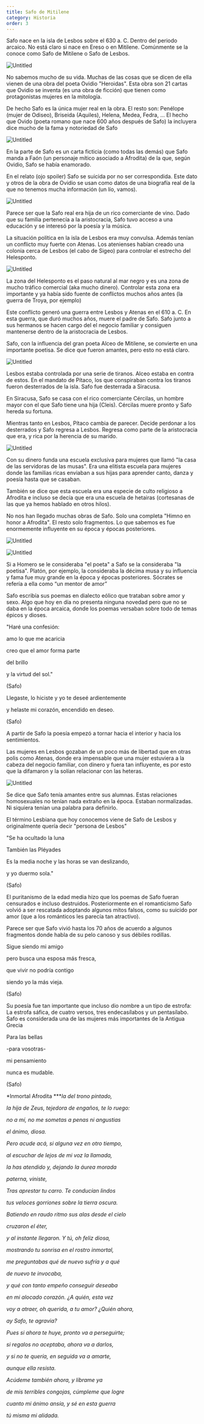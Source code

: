 ```yaml
---
title: Safo de Mitilene
category: Historia
order: 3
---
```


Safo nace en la isla de Lesbos sobre el 630 a. C. Dentro del periodo arcaico. No está claro si nace en Ereso o en Mitilene. Comúnmente se la conoce como Safo de Mitilene o Safo de Lesbos.

![Untitled]({{site.baseurl}}/images/Safo%20de%20Mitilene%20054567d3650442cc85bf0c9f3b695672/Google_Maps.png)

No sabemos mucho de su vida. Muchas de las cosas que se dicen de ella vienen de una obra del poeta Ovidio "Heroidas". Esta obra son 21 cartas que Ovidio se inventa (es una obra de ficción) que tienen como protagonistas mujeres en la mitología. 

De hecho Safo es la única mujer real en la obra. El resto son: Penélope (mujer de Odiseo), Briseida (Aquiles), Helena, Medea, Fedra, ... El hecho que Ovido (poeta romano que nace 600 años después de Safo) la incluyera dice mucho de la fama y notoriedad de Safo

![Untitled]({{site.baseurl}}/images/Safo%20de%20Mitilene%20054567d3650442cc85bf0c9f3b695672/Cursor_and_File_Bust_Sappho_Musei_Capitolini_MC1164_jpg_-_Wikimedia_Commons.png)

En la parte de Safo es un carta ficticia (como todas las demás) que Safo manda a Faón (un personaje mítico asociado a Afrodita) de la que, según Ovidio, Safo se había enamorado.

En el relato (ojo spoiler) Safo se suicida por no ser correspondida. Este dato y otros de la obra de Ovidio se usan como datos de una biografía real de la que no tenemos mucha información (un lío, vamos).

![Untitled]({{site.baseurl}}/images/Safo%20de%20Mitilene%20054567d3650442cc85bf0c9f3b695672/NAMA_Sappho_lisant_-_Safo_de_Mitilene_-_Wikipedia__la_enciclopedia_libre.png)

Parece ser que la Safo real era hija de un rico comerciante de vino. Dado que su familia pertenecía a la aristocracia, Safo tuvo acceso a una educación y se interesó por la poesía y la música.

La situación política en la isla de Lesbos era muy convulsa. Además tenían un conflicto muy fuerte con Atenas. Los atenienses habían creado una colonia cerca de Lesbos (el cabo de Sigeo) para controlar el estrecho del Helesponto.

![Untitled]({{site.baseurl}}/images/Safo%20de%20Mitilene%20054567d3650442cc85bf0c9f3b695672/cabo_Sigeo_-_Google_Maps.png)

La zona del Helesponto es el paso natural al mar negro y es una zona de mucho tráfico comercial (aka mucho dinero). Controlar esta zona era importante y ya había sido fuente de conflictos muchos años antes (la guerra de Troya, por ejemplo)

Este conflicto generó una guerra entre Lesbos y Atenas en el 610 a. C. En esta guerra, que duró muchos años, muere el padre de Safo. Safo junto a sus hermanos se hacen cargo del el negocio familiar y consiguen mantenerse dentro de la aristocracia de Lesbos.

Safo, con la influencia del gran poeta Alceo de Mitilene, se convierte en una importante poetisa. Se dice que fueron amantes, pero esto no está claro.

![Untitled]({{site.baseurl}}/images/Safo%20de%20Mitilene%20054567d3650442cc85bf0c9f3b695672/safo-1290x715_jpg__1290715_.png)

Lesbos estaba controlada por una serie de tiranos. Alceo estaba en contra de estos. En el mandato de Pítaco, los que conspiraban contra los tiranos fueron desterrados de la isla. Safo fue desterrada a Siracusa.

En Siracusa, Safo se casa con el rico comerciante Cércilas, un hombre mayor con el que Safo tiene una hija (Cleis). Cércilas muere pronto y Safo hereda su fortuna.

Mientras tanto en Lesbos, Pítaco cambia de parecer. Decide perdonar a los desterrados y Safo regresa a Lesbos. Regresa como parte de la aristocracia que era, y rica por la herencia de su marido.

![Untitled]({{site.baseurl}}/images/Safo%20de%20Mitilene%20054567d3650442cc85bf0c9f3b695672/File_Sappho_portrait_Istanbul_Archaeological_Museum_-_inv__358_T_01_jpg_-_Wikipedia.png)

Con su dinero funda una escuela exclusiva para mujeres que llamó "la casa de las servidoras de las musas". Era una elitista escuela para mujeres donde las familias ricas enviaban a sus hijas para aprender canto, danza y poesía hasta que se casaban.

También se dice que esta escuela era una especie de culto religioso a Afrodita e incluso se decía que era una escuela de hetairas (cortesanas de las que ya hemos hablado en otros hilos).

No nos han llegado muchas obras de Safo. Solo una completa "Himno en honor a Afrodita". El resto solo fragmentos. Lo que sabemos es fue enormemente influyente en su época y épocas posteriores. 

![Untitled]({{site.baseurl}}/images/Safo%20de%20Mitilene%20054567d3650442cc85bf0c9f3b695672/papiro-safo_jpg__768768_.png)

![Untitled]({{site.baseurl}}/images/Safo%20de%20Mitilene%20054567d3650442cc85bf0c9f3b695672/Cursor_and_Safo.png)

Si a Homero se le consideraba "el poeta" a Safo se la consideraba "la poetisa". Platón, por ejemplo, la consideraba la décima musa y su influencia y fama fue muy grande en la época y épocas posteriores. Sócrates se refería a ella como “un mentor de amor”

Safo escribía sus poemas en dialecto eólico que trataban sobre amor y sexo. Algo que hoy en día no presenta ninguna novedad pero que no se daba en la época arcaica, donde los poemas versaban sobre todo de temas épicos y dioses.

"Haré una confesión:

amo lo que me acaricia

creo que el amor forma parte

del brillo

y la virtud del sol."

(Safo)

Llegaste, lo hiciste y yo te deseé ardientemente

y helaste mi corazón, encendido en deseo.

(Safo)

A partir de Safo la poesía empezó a tornar hacia el interior y hacia los sentimientos.

Las mujeres en Lesbos gozaban de un poco más de libertad que en otras polis como Atenas, donde era impensable que una mujer estuviera a la cabeza del negocio familiar, con dinero y fuera tan influyente, es por esto que la difamaron y la solían relacionar con las heteras.

![Untitled]({{site.baseurl}}/images/Safo%20de%20Mitilene%20054567d3650442cc85bf0c9f3b695672/John-William-Godward-In-the-Days-of-Sappho_jpg__28672249_.png)

Se dice que Safo tenía amantes entre sus alumnas. Estas relaciones homosexuales no tenían nada extraño en la época. Estaban normalizadas. Ni siquiera tenían una palabra para definirlo. 

El término Lesbiana que hoy conocemos viene de Safo de Lesbos y originalmente quería decir "persona de Lesbos"

"Se ha ocultado la luna

También las Pléyades

Es la media noche y las horas se van deslizando,

y yo duermo sola."

(Safo)

El puritanismo de la edad media hizo que los poemas de Safo fueran censurados e incluso destruidos. Posteriormente en el romanticismo Safo volvió a ser rescatada adoptando algunos mitos falsos, como su suicido por amor (que a los románticos les parecía tan atractivo).

Parece ser que Safo vivió hasta los 70 años de acuerdo a algunos fragmentos donde habla de su pelo canoso y sus débiles rodillas. 

Sigue siendo mi amigo

pero busca una esposa más fresca,

que vivir no podría contigo

siendo yo la más vieja.

(Safo)

Su poesía fue tan importante que incluso dio nombre a un tipo de estrofa: La estrofa sáfica, de cuatro versos, tres endecasílabos y un pentasílabo. Safo es considerada una de las mujeres más importantes de la Antigua Grecia

Para las bellas

-para vosotras-

mi pensamiento

nunca es mudable.

(Safo)

*Inmortal Afrodita ****la del trono pintado,*

*la hija de Zeus, tejedora de engaños, te lo ruego:*

*no a mí, no me sometas a penas ni angustias*

*el ánimo, diosa.*

*Pero acude acá, si alguna vez en otro tiempo,*

*al escuchar de lejos de mi voz la llamada,*

*la has atendido y, dejando la áurea morada*

*paterna, viniste,*

*Tras aprestar tu carro. Te conducían lindos*

*tus veloces gorriones sobre la tierra oscura.*

*Batiendo en raudo ritmo sus alas desde el cielo*

*cruzaron el éter,*

*y al instante llegaron. Y tú, oh feliz diosa,*

*mostrando tu sonrisa en el rostro inmortal,*

*me preguntabas qué de nuevo sufría y a qué*

*de nuevo te invocaba,*

*y qué con tanto empeño conseguir deseaba*

*en mi alocado corazón. ¿A quién, esta vez*

*voy a atraer, oh querida, a tu amor? ¿Quién ahora,*

*ay Safo, te agravia?*

*Pues si ahora te huye, pronto va a perseguirte;*

*si regalos no aceptaba, ahora va a darlos,*

*y si no te quería, en seguida va a amarte,*

*aunque ella resista.*

*Acúdeme también ahora, y líbrame ya*

*de mis terribles congojas, cúmpleme que logre*

*cuanto mi ánimo ansía, y sé en esta guerra*

*tú misma mi alidada.*
